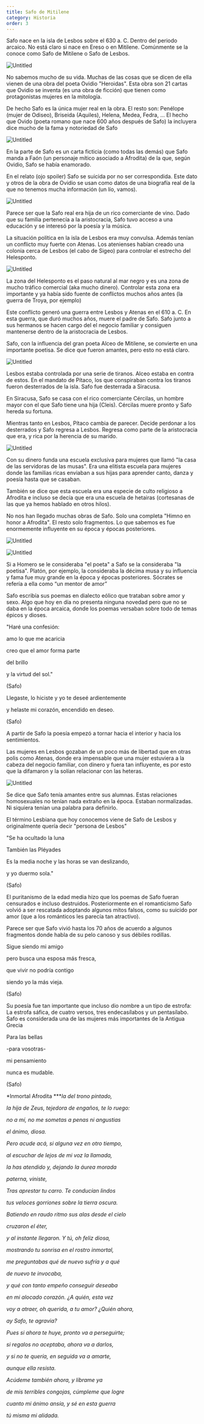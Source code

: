 ```yaml
---
title: Safo de Mitilene
category: Historia
order: 3
---
```


Safo nace en la isla de Lesbos sobre el 630 a. C. Dentro del periodo arcaico. No está claro si nace en Ereso o en Mitilene. Comúnmente se la conoce como Safo de Mitilene o Safo de Lesbos.

![Untitled]({{site.baseurl}}/images/Safo%20de%20Mitilene%20054567d3650442cc85bf0c9f3b695672/Google_Maps.png)

No sabemos mucho de su vida. Muchas de las cosas que se dicen de ella vienen de una obra del poeta Ovidio "Heroidas". Esta obra son 21 cartas que Ovidio se inventa (es una obra de ficción) que tienen como protagonistas mujeres en la mitología. 

De hecho Safo es la única mujer real en la obra. El resto son: Penélope (mujer de Odiseo), Briseida (Aquiles), Helena, Medea, Fedra, ... El hecho que Ovido (poeta romano que nace 600 años después de Safo) la incluyera dice mucho de la fama y notoriedad de Safo

![Untitled]({{site.baseurl}}/images/Safo%20de%20Mitilene%20054567d3650442cc85bf0c9f3b695672/Cursor_and_File_Bust_Sappho_Musei_Capitolini_MC1164_jpg_-_Wikimedia_Commons.png)

En la parte de Safo es un carta ficticia (como todas las demás) que Safo manda a Faón (un personaje mítico asociado a Afrodita) de la que, según Ovidio, Safo se había enamorado.

En el relato (ojo spoiler) Safo se suicida por no ser correspondida. Este dato y otros de la obra de Ovidio se usan como datos de una biografía real de la que no tenemos mucha información (un lío, vamos).

![Untitled]({{site.baseurl}}/images/Safo%20de%20Mitilene%20054567d3650442cc85bf0c9f3b695672/NAMA_Sappho_lisant_-_Safo_de_Mitilene_-_Wikipedia__la_enciclopedia_libre.png)

Parece ser que la Safo real era hija de un rico comerciante de vino. Dado que su familia pertenecía a la aristocracia, Safo tuvo acceso a una educación y se interesó por la poesía y la música.

La situación política en la isla de Lesbos era muy convulsa. Además tenían un conflicto muy fuerte con Atenas. Los atenienses habían creado una colonia cerca de Lesbos (el cabo de Sigeo) para controlar el estrecho del Helesponto.

![Untitled]({{site.baseurl}}/images/Safo%20de%20Mitilene%20054567d3650442cc85bf0c9f3b695672/cabo_Sigeo_-_Google_Maps.png)

La zona del Helesponto es el paso natural al mar negro y es una zona de mucho tráfico comercial (aka mucho dinero). Controlar esta zona era importante y ya había sido fuente de conflictos muchos años antes (la guerra de Troya, por ejemplo)

Este conflicto generó una guerra entre Lesbos y Atenas en el 610 a. C. En esta guerra, que duró muchos años, muere el padre de Safo. Safo junto a sus hermanos se hacen cargo del el negocio familiar y consiguen mantenerse dentro de la aristocracia de Lesbos.

Safo, con la influencia del gran poeta Alceo de Mitilene, se convierte en una importante poetisa. Se dice que fueron amantes, pero esto no está claro.

![Untitled]({{site.baseurl}}/images/Safo%20de%20Mitilene%20054567d3650442cc85bf0c9f3b695672/safo-1290x715_jpg__1290715_.png)

Lesbos estaba controlada por una serie de tiranos. Alceo estaba en contra de estos. En el mandato de Pítaco, los que conspiraban contra los tiranos fueron desterrados de la isla. Safo fue desterrada a Siracusa.

En Siracusa, Safo se casa con el rico comerciante Cércilas, un hombre mayor con el que Safo tiene una hija (Cleis). Cércilas muere pronto y Safo hereda su fortuna.

Mientras tanto en Lesbos, Pítaco cambia de parecer. Decide perdonar a los desterrados y Safo regresa a Lesbos. Regresa como parte de la aristocracia que era, y rica por la herencia de su marido.

![Untitled]({{site.baseurl}}/images/Safo%20de%20Mitilene%20054567d3650442cc85bf0c9f3b695672/File_Sappho_portrait_Istanbul_Archaeological_Museum_-_inv__358_T_01_jpg_-_Wikipedia.png)

Con su dinero funda una escuela exclusiva para mujeres que llamó "la casa de las servidoras de las musas". Era una elitista escuela para mujeres donde las familias ricas enviaban a sus hijas para aprender canto, danza y poesía hasta que se casaban.

También se dice que esta escuela era una especie de culto religioso a Afrodita e incluso se decía que era una escuela de hetairas (cortesanas de las que ya hemos hablado en otros hilos).

No nos han llegado muchas obras de Safo. Solo una completa "Himno en honor a Afrodita". El resto solo fragmentos. Lo que sabemos es fue enormemente influyente en su época y épocas posteriores. 

![Untitled]({{site.baseurl}}/images/Safo%20de%20Mitilene%20054567d3650442cc85bf0c9f3b695672/papiro-safo_jpg__768768_.png)

![Untitled]({{site.baseurl}}/images/Safo%20de%20Mitilene%20054567d3650442cc85bf0c9f3b695672/Cursor_and_Safo.png)

Si a Homero se le consideraba "el poeta" a Safo se la consideraba "la poetisa". Platón, por ejemplo, la consideraba la décima musa y su influencia y fama fue muy grande en la época y épocas posteriores. Sócrates se refería a ella como “un mentor de amor”

Safo escribía sus poemas en dialecto eólico que trataban sobre amor y sexo. Algo que hoy en día no presenta ninguna novedad pero que no se daba en la época arcaica, donde los poemas versaban sobre todo de temas épicos y dioses.

"Haré una confesión:

amo lo que me acaricia

creo que el amor forma parte

del brillo

y la virtud del sol."

(Safo)

Llegaste, lo hiciste y yo te deseé ardientemente

y helaste mi corazón, encendido en deseo.

(Safo)

A partir de Safo la poesía empezó a tornar hacia el interior y hacia los sentimientos.

Las mujeres en Lesbos gozaban de un poco más de libertad que en otras polis como Atenas, donde era impensable que una mujer estuviera a la cabeza del negocio familiar, con dinero y fuera tan influyente, es por esto que la difamaron y la solían relacionar con las heteras.

![Untitled]({{site.baseurl}}/images/Safo%20de%20Mitilene%20054567d3650442cc85bf0c9f3b695672/John-William-Godward-In-the-Days-of-Sappho_jpg__28672249_.png)

Se dice que Safo tenía amantes entre sus alumnas. Estas relaciones homosexuales no tenían nada extraño en la época. Estaban normalizadas. Ni siquiera tenían una palabra para definirlo. 

El término Lesbiana que hoy conocemos viene de Safo de Lesbos y originalmente quería decir "persona de Lesbos"

"Se ha ocultado la luna

También las Pléyades

Es la media noche y las horas se van deslizando,

y yo duermo sola."

(Safo)

El puritanismo de la edad media hizo que los poemas de Safo fueran censurados e incluso destruidos. Posteriormente en el romanticismo Safo volvió a ser rescatada adoptando algunos mitos falsos, como su suicido por amor (que a los románticos les parecía tan atractivo).

Parece ser que Safo vivió hasta los 70 años de acuerdo a algunos fragmentos donde habla de su pelo canoso y sus débiles rodillas. 

Sigue siendo mi amigo

pero busca una esposa más fresca,

que vivir no podría contigo

siendo yo la más vieja.

(Safo)

Su poesía fue tan importante que incluso dio nombre a un tipo de estrofa: La estrofa sáfica, de cuatro versos, tres endecasílabos y un pentasílabo. Safo es considerada una de las mujeres más importantes de la Antigua Grecia

Para las bellas

-para vosotras-

mi pensamiento

nunca es mudable.

(Safo)

*Inmortal Afrodita ****la del trono pintado,*

*la hija de Zeus, tejedora de engaños, te lo ruego:*

*no a mí, no me sometas a penas ni angustias*

*el ánimo, diosa.*

*Pero acude acá, si alguna vez en otro tiempo,*

*al escuchar de lejos de mi voz la llamada,*

*la has atendido y, dejando la áurea morada*

*paterna, viniste,*

*Tras aprestar tu carro. Te conducían lindos*

*tus veloces gorriones sobre la tierra oscura.*

*Batiendo en raudo ritmo sus alas desde el cielo*

*cruzaron el éter,*

*y al instante llegaron. Y tú, oh feliz diosa,*

*mostrando tu sonrisa en el rostro inmortal,*

*me preguntabas qué de nuevo sufría y a qué*

*de nuevo te invocaba,*

*y qué con tanto empeño conseguir deseaba*

*en mi alocado corazón. ¿A quién, esta vez*

*voy a atraer, oh querida, a tu amor? ¿Quién ahora,*

*ay Safo, te agravia?*

*Pues si ahora te huye, pronto va a perseguirte;*

*si regalos no aceptaba, ahora va a darlos,*

*y si no te quería, en seguida va a amarte,*

*aunque ella resista.*

*Acúdeme también ahora, y líbrame ya*

*de mis terribles congojas, cúmpleme que logre*

*cuanto mi ánimo ansía, y sé en esta guerra*

*tú misma mi alidada.*
